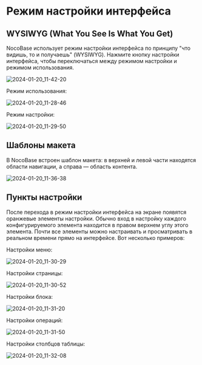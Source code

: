 # Режим настройки интерфейса

## WYSIWYG (What You See Is What You Get)

NocoBase использует режим настройки интерфейса по принципу "что видишь, то и получаешь" (WYSIWYG). Нажмите кнопку настройки интерфейса, чтобы переключаться между режимом настройки и режимом использования.

![2024-01-20_11-42-20](https://static-docs.nocobase.com/2024-01-20_11-42-20.jpg)

Режим использования:

![2024-01-20_11-28-46](https://static-docs.nocobase.com/2024-01-20_11-28-46.jpg)

Режим настройки:

![2024-01-20_11-29-50](https://static-docs.nocobase.com/2024-01-20_11-29-50.jpg)

## Шаблоны макета

В NocoBase встроен шаблон макета: в верхней и левой части находятся области навигации, а справа — область контента.

![2024-01-20_11-36-38](https://static-docs.nocobase.com/2024-01-20_11-36-38.jpg)

## Пункты настройки

После перехода в режим настройки интерфейса на экране появятся оранжевые элементы настройки. Обычно вход в настройку каждого конфигурируемого элемента находится в правом верхнем углу этого элемента. Почти все элементы можно настраивать и просматривать в реальном времени прямо на интерфейсе. Вот несколько примеров:

Настройки меню:

![2024-01-20_11-30-29](https://static-docs.nocobase.com/2024-01-20_11-30-29.jpg)

Настройки страницы:

![2024-01-20_11-30-52](https://static-docs.nocobase.com/2024-01-20_11-30-52.jpg)

Настройки блока:

![2024-01-20_11-31-20](https://static-docs.nocobase.com/2024-01-20_11-31-20.jpg)

Настройки операций:

![2024-01-20_11-31-50](https://static-docs.nocobase.com/2024-01-20_11-31-50.jpg)

Настройки столбцов таблицы:

![2024-01-20_11-32-08](https://static-docs.nocobase.com/2024-01-20_11-32-08.jpg)